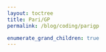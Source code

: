 ```yaml
---
layout: toctree
title: Pari/GP
permalink: /blog/coding/parigp

enumerate_grand_children: true
---
```

